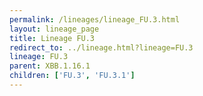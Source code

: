 ```yaml
---
permalink: /lineages/lineage_FU.3.html
layout: lineage_page
title: Lineage FU.3
redirect_to: ../lineage.html?lineage=FU.3
lineage: FU.3
parent: XBB.1.16.1
children: ['FU.3', 'FU.3.1']
---
```


